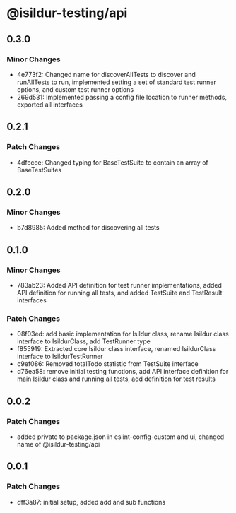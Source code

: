 # @isildur-testing/api

## 0.3.0

### Minor Changes

- 4e773f2: Changed name for discoverAllTests to discover and runAllTests to run, implemented setting a set of standard test runner options, and custom test runner options
- 269d531: Implemented passing a config file location to runner methods, exported all interfaces

## 0.2.1

### Patch Changes

- 4dfccee: Changed typing for BaseTestSuite to contain an array of BaseTestSuites

## 0.2.0

### Minor Changes

- b7d8985: Added method for discovering all tests

## 0.1.0

### Minor Changes

- 783ab23: Added API definition for test runner implementations, added API definition for running all tests, and added TestSuite and TestResult interfaces

### Patch Changes

- 08f03ed: add basic implementation for Isildur class, rename Isildur class interface to IsildurClass, add TestRunner type
- f855919: Extracted core Isildur class interface, renamed IsildurClass interface to IsildurTestRunner
- c9ef086: Removed totalTodo statistic from TestSuite interface
- d76ea58: remove initial testing functions, add API interface definition for main Isildur class and running all tests, add definition for test results

## 0.0.2

### Patch Changes

- added private to package.json in eslint-config-custom and ui, changed name of @isildur-testing/api

## 0.0.1

### Patch Changes

- dff3a87: initial setup, added add and sub functions
